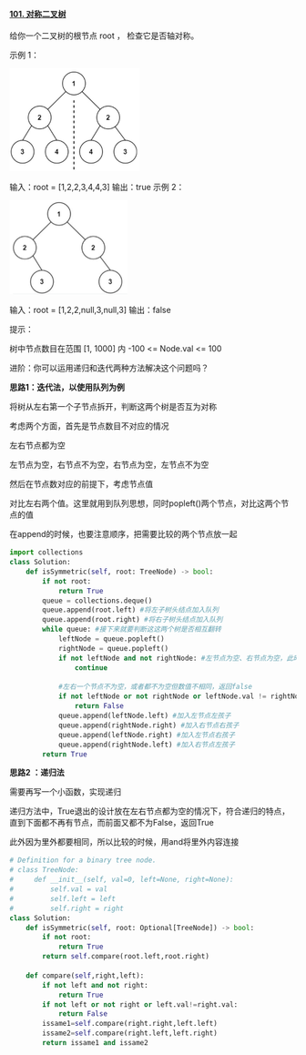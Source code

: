#### [101. 对称二叉树](https://leetcode.cn/problems/symmetric-tree/)

给你一个二叉树的根节点 root ， 检查它是否轴对称。

 

示例 1：

 <img src="../../assets/image-20220810103059258.png" alt="image-20220810103059258" style="zoom:50%;" />

输入：root = [1,2,2,3,4,4,3]
输出：true
示例 2：

<img src="../../assets/image-20220810103118872.png" alt="image-20220810103118872" style="zoom:50%;" />


输入：root = [1,2,2,null,3,null,3]
输出：false


提示：

树中节点数目在范围 [1, 1000] 内
-100 <= Node.val <= 100


进阶：你可以运用递归和迭代两种方法解决这个问题吗？

**思路1：迭代法，以使用队列为例**

将树从左右第一个子节点拆开，判断这两个树是否互为对称

考虑两个方面，首先是节点数目不对应的情况

左右节点都为空

左节点为空，右节点不为空，右节点为空，左节点不为空

然后在节点数对应的前提下，考虑节点值

对比左右两个值。这里就用到队列思想，同时popleft()两个节点，对比这两个节点的值

在append的时候，也要注意顺序，把需要比较的两个节点放一起

```python
import collections
class Solution:
    def isSymmetric(self, root: TreeNode) -> bool:
        if not root:
            return True
        queue = collections.deque()
        queue.append(root.left) #将左子树头结点加入队列
        queue.append(root.right) #将右子树头结点加入队列
        while queue: #接下来就要判断这这两个树是否相互翻转
            leftNode = queue.popleft()
            rightNode = queue.popleft()
            if not leftNode and not rightNode: #左节点为空、右节点为空，此时说明是对称的
                continue
            
            #左右一个节点不为空，或者都不为空但数值不相同，返回false
            if not leftNode or not rightNode or leftNode.val != rightNode.val:
                return False
            queue.append(leftNode.left) #加入左节点左孩子
            queue.append(rightNode.right) #加入右节点右孩子
            queue.append(leftNode.right) #加入左节点右孩子
            queue.append(rightNode.left) #加入右节点左孩子
        return True
```

**思路2 ：递归法**

需要再写一个小函数，实现递归

递归方法中，True退出的设计放在左右节点都为空的情况下，符合递归的特点，直到下面都不再有节点，而前面又都不为False，返回True

此外因为里外都要相同，所以比较的时候，用and将里外内容连接

```Python
# Definition for a binary tree node.
# class TreeNode:
#     def __init__(self, val=0, left=None, right=None):
#         self.val = val
#         self.left = left
#         self.right = right
class Solution:
    def isSymmetric(self, root: Optional[TreeNode]) -> bool:
        if not root:
            return True
        return self.compare(root.left,root.right)

    def compare(self,right,left):
        if not left and not right:
            return True
        if not left or not right or left.val!=right.val:
            return False
        issame1=self.compare(right.right,left.left)
        issame2=self.compare(right.left,left.right)
        return issame1 and issame2
```

